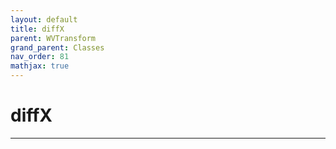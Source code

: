 ```yaml
---
layout: default
title: diffX
parent: WVTransform
grand_parent: Classes
nav_order: 81
mathjax: true
---
```


#  diffX




---

